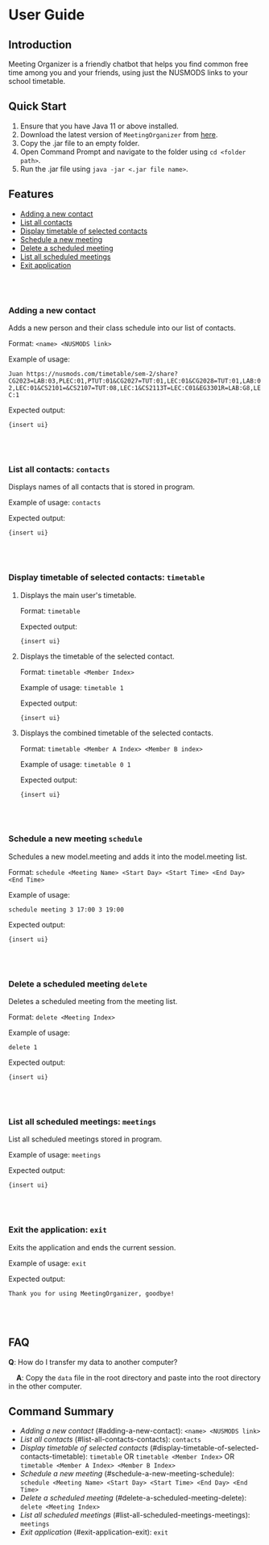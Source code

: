 # User Guide

## Introduction

Meeting Organizer is a friendly chatbot that helps you find common free time among you and your friends, using just the NUSMODS links to your school timetable.


## Quick Start

1. Ensure that you have Java 11 or above installed.
2. Download the latest version of `MeetingOrganizer` from [here](https://github.com/AY1920S2-CS2113T-T12-1/tp/releases).
3. Copy the .jar file to an empty folder.
4. Open Command Prompt and navigate to the folder using ```cd <folder path>```.
5. Run the .jar file using ```java -jar <.jar file name>```.

## Features 

- [Adding a new contact](#adding-a-new-contact)
- [List all contacts](#list-all-contacts-contacts)
- [Display timetable of selected contacts](#display-timetable-of-selected-contacts-timetable)
- [Schedule a new meeting](#schedule-a-new-meeting-schedule)
- [Delete a scheduled meeting](#delete-a-scheduled-meeting-delete)
- [List all scheduled meetings](#list-all-scheduled-meetings-meetings)
- [Exit application](#exit-application-exit)

<br/><br/>

### Adding a new contact
Adds a new person and their class schedule into our list of contacts.

Format: `<name> <NUSMODS link>`

Example of usage:

`
Juan https://nusmods.com/timetable/sem-2/share?CG2023=LAB:03,PLEC:01,PTUT:01&CG2027=TUT:01,LEC:01&CG2028=TUT:01,LAB:02,LEC:01&CS2101=&CS2107=TUT:08,LEC:1&CS2113T=LEC:C01&EG3301R=LAB:G8,LEC:1
`

Expected output:
```
{insert ui}
```
<br/><br/>

### List all contacts: `contacts`
Displays names of all contacts that is stored in program.

Example of usage: `contacts`

Expected output:
```
{insert ui}
```
<br/><br/>

### Display timetable of selected contacts: `timetable`
1) Displays the main user's timetable.
    
    Format: `timetable` 
    
    Expected output:
    ```
    {insert ui}
    ```
2) Displays the timetable of the selected contact.

    Format: `timetable <Member Index>`
    
    Example of usage: `timetable 1` 
    
    Expected output:
    ```
    {insert ui}
    ```

3) Displays the combined timetable of the selected contacts.
   
   Format: `timetable <Member A Index> <Member B index>`
   
   Example of usage: `timetable 0 1` 
   
   Expected output:
   ```
   {insert ui}
   ```
   <br/><br/>
   

### Schedule a new meeting `schedule`
Schedules a new model.meeting and adds it into the model.meeting list.

Format: `schedule <Meeting Name> <Start Day> <Start Time> <End Day> <End Time>`

Example of usage:

`
schedule meeting 3 17:00 3 19:00
`

Expected output:
```
{insert ui}
```
<br/><br/>

### Delete a scheduled meeting `delete`
Deletes a scheduled meeting from the meeting list.

Format: `delete <Meeting Index>`

Example of usage:

`
delete 1
`

Expected output:
```
{insert ui}
```
<br/><br/>

### List all scheduled meetings: `meetings`
List all scheduled meetings stored in program.

Example of usage: `meetings`

Expected output:
```
{insert ui}
```
<br/><br/>

### Exit the application: `exit`
Exits the application and ends the current session.

Example of usage: `exit`

Expected output:
```
Thank you for using MeetingOrganizer, goodbye!
```
<br/><br/>

## FAQ

**Q**: How do I transfer my data to another computer? 

&nbsp;&nbsp;&nbsp;&nbsp;**A**: Copy the `data` file in the root directory and paste into the root directory in the other computer.

## Command Summary

- *Adding a new contact* (#adding-a-new-contact): `<name> <NUSMODS link>`
- *List all contacts* (#list-all-contacts-contacts): `contacts`
- *Display timetable of selected contacts* (#display-timetable-of-selected-contacts-timetable): `timetable` OR `timetable <Member Index>` OR `timetable <Member A Index> <Member B Index>`
- *Schedule a new meeting* (#schedule-a-new-meeting-schedule): `schedule <Meeting Name> <Start Day> <Start Time> <End Day> <End Time>`
- *Delete a scheduled meeting* (#delete-a-scheduled-meeting-delete): `delete <Meeting Index>`
- *List all scheduled meetings* (#list-all-scheduled-meetings-meetings): `meetings`
- *Exit application* (#exit-application-exit): `exit`
